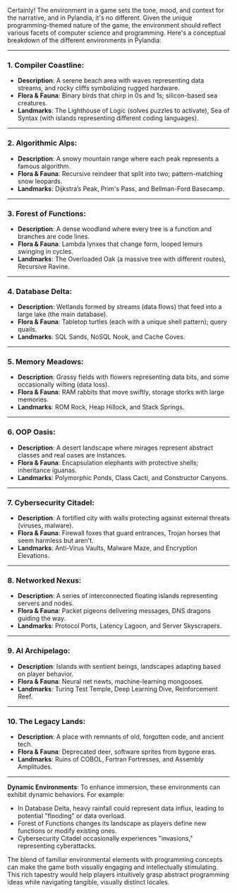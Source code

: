 Certainly! The environment in a game sets the tone, mood, and context for the narrative, and in Pylandia, it's no different. Given the unique programming-themed nature of the game, the environment should reflect various facets of computer science and programming. Here's a conceptual breakdown of the different environments in Pylandia:

---

### **1. Compiler Coastline**:
- **Description**: A serene beach area with waves representing data streams, and rocky cliffs symbolizing rugged hardware.
- **Flora & Fauna**: Binary birds that chirp in 0s and 1s; silicon-based sea creatures.
- **Landmarks**: The Lighthouse of Logic (solves puzzles to activate), Sea of Syntax (with islands representing different coding languages).

---

### **2. Algorithmic Alps**:
- **Description**: A snowy mountain range where each peak represents a famous algorithm.
- **Flora & Fauna**: Recursive reindeer that split into two; pattern-matching snow leopards.
- **Landmarks**: Dijkstra’s Peak, Prim's Pass, and Bellman-Ford Basecamp.

---

### **3. Forest of Functions**:
- **Description**: A dense woodland where every tree is a function and branches are code lines.
- **Flora & Fauna**: Lambda lynxes that change form, looped lemurs swinging in cycles.
- **Landmarks**: The Overloaded Oak (a massive tree with different routes), Recursive Ravine.

---

### **4. Database Delta**:
- **Description**: Wetlands formed by streams (data flows) that feed into a large lake (the main database).
- **Flora & Fauna**: Tabletop turtles (each with a unique shell pattern); query quails.
- **Landmarks**: SQL Sands, NoSQL Nook, and Cache Coves.

---

### **5. Memory Meadows**:
- **Description**: Grassy fields with flowers representing data bits, and some occasionally wilting (data loss).
- **Flora & Fauna**: RAM rabbits that move swiftly, storage storks with large memories.
- **Landmarks**: ROM Rock, Heap Hillock, and Stack Springs.

---

### **6. OOP Oasis**:
- **Description**: A desert landscape where mirages represent abstract classes and real oases are instances.
- **Flora & Fauna**: Encapsulation elephants with protective shells; inheritance iguanas.
- **Landmarks**: Polymorphic Ponds, Class Cacti, and Constructor Canyons.

---

### **7. Cybersecurity Citadel**:
- **Description**: A fortified city with walls protecting against external threats (viruses, malware).
- **Flora & Fauna**: Firewall foxes that guard entrances, Trojan horses that seem harmless but aren't.
- **Landmarks**: Anti-Virus Vaults, Malware Maze, and Encryption Elevations.

---

### **8. Networked Nexus**:
- **Description**: A series of interconnected floating islands representing servers and nodes.
- **Flora & Fauna**: Packet pigeons delivering messages, DNS dragons guiding the way.
- **Landmarks**: Protocol Ports, Latency Lagoon, and Server Skyscrapers.

---

### **9. AI Archipelago**:
- **Description**: Islands with sentient beings, landscapes adapting based on player behavior.
- **Flora & Fauna**: Neural net newts, machine-learning mongooses.
- **Landmarks**: Turing Test Temple, Deep Learning Dive, Reinforcement Reef.

---

### **10. The Legacy Lands**:
- **Description**: A place with remnants of old, forgotten code, and ancient tech.
- **Flora & Fauna**: Deprecated deer, software sprites from bygone eras.
- **Landmarks**: Ruins of COBOL, Fortran Fortresses, and Assembly Amplitudes.

---

**Dynamic Environments**:
To enhance immersion, these environments can exhibit dynamic behaviors. For example:

- In Database Delta, heavy rainfall could represent data influx, leading to potential "flooding" or data overload.
- Forest of Functions changes its landscape as players define new functions or modify existing ones.
- Cybersecurity Citadel occasionally experiences "invasions," representing cyberattacks.

The blend of familiar environmental elements with programming concepts can make the game both visually engaging and intellectually stimulating. This rich tapestry would help players intuitively grasp abstract programming ideas while navigating tangible, visually distinct locales.